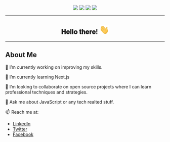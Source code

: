 <p align="center">
  <img src="https://img.shields.io/badge/Age-26-blue" />
   <img src="https://img.shields.io/badge/Focus-Fullstack%20Development-brightgreen" />
  <img src="https://img.shields.io/badge/Lives-Bangladesh-success" />
  <img src="https://img.shields.io/badge/Languages-English%20%26%20Bangla-brightgreen" />
</p>
<hr>

<h2 align="center">
 𝐇𝐞𝐥𝐥𝐨 𝐭𝐡𝐞𝐫𝐞! <Fellow Programmaers /> <img src="https://github.com/ABSphreak/ABSphreak/blob/master/gifs/Hi.gif" width="30px">
</h2>
<hr>

<h2 align="left">About Me</h2>


<p align="left">🔭 I’m currently working on improving my skills.</p>
<p align="left">🌱 I’m currently learning Next.js</p>
<p align="left">👯 I’m looking to collaborate on open source projects where I can learn professional techniques and strategies.</p>
<p align="left">💬 Ask me about JavaScript or any tech realted stuff.</p>
<p align="left">📫 Reach me at: </p>

 - [LinkedIn](https://www.linkedin.com/in/calmjiad)
 - [Twitter](https://www.twitter.com/calmjiad)
 - [Facebook](https://www.facebook.com/ekramuljiad)


